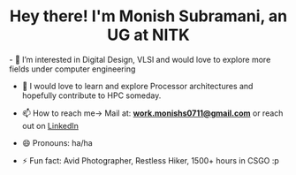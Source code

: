 <h1 align="center">Hey there! I'm Monish Subramani, an UG at NITK</h1>
- 👀 I’m interested in Digital Design, VLSI and would love to explore more fields under computer engineering

- 💞️ I would love to learn and explore Processor architectures and hopefully contribute to HPC someday.

- 📫 How to reach me-> Mail at: **work.monishs0711@gmail.com** or reach out on [LinkedIn](https://www.linkedin.com/in/monish-subramani-28ba27250/)

- 😄 Pronouns: ha/ha

- ⚡ Fun fact: Avid Photographer, Restless Hiker, 1500+ hours in CSGO :p
